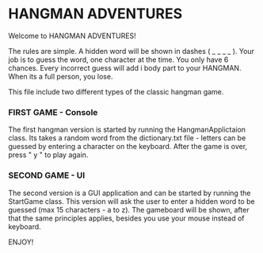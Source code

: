 # HANGMAN ADVENTURES

Welcome to HANGMAN ADVENTURES! 

The rules are simple. A hidden word will be shown in dashes ( _ _ _ _ ). 
Your job is to guess the word, one character at the time.
You only have 6 chances. 
Every incorrect guess will add i body part to your HANGMAN. When its a full person, you lose.

This file include two different types of the classic hangman game.


### FIRST GAME - Console

The first hangman version is started by running the HangmanApplictaion class. Its takes a random word 
from the dictionary.txt file - letters can be guessed
 by entering a character on the keyboard. After the game is over, press " y " to play again.



### SECOND GAME - UI 

The second version is a GUI application and can be started by running the StartGame class.
This version will ask the user to enter a hidden word to be guessed (max 15 characters - a to z). 
The gameboard will be shown, after that the same principles applies, besides you use your mouse instead of keyboard.

ENJOY! 


